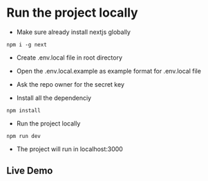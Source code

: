 # Run the project locally

- Make sure already install nextjs globally

```
npm i -g next
```

- Create .env.local file in root directory
- Open the .env.local.example as example format for .env.local file
- Ask the repo owner for the secret key

- Install all the dependenciy

```
npm install
```

- Run the project locally

```
npm run dev
```

- The project will run in localhost:3000

## Live Demo
